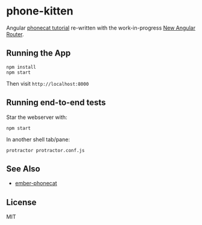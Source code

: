 # phone-kitten

Angular [phonecat tutorial](https://github.com/angular/angular-phonecat) re-written
with the work-in-progress [New Angular Router](https://github.com/angular/router).


## Running the App

```shell
npm install
npm start
```

Then visit `http://localhost:8000`

## Running end-to-end tests

Star the webserver with:

```shell
npm start
```

In another shell tab/pane:

```shell
protractor protractor.conf.js
```

## See Also

* [ember-phonecat](https://github.com/dstaley/ember-phonecat)

## License
MIT
